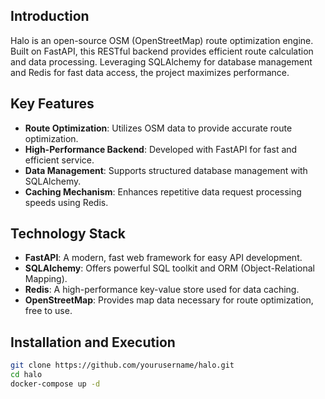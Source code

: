 ## Introduction

Halo is an open-source OSM (OpenStreetMap) route optimization engine. Built on FastAPI, this RESTful backend provides efficient route calculation and data processing. Leveraging SQLAlchemy for database management and Redis for fast data access, the project maximizes performance.

## Key Features

- **Route Optimization**: Utilizes OSM data to provide accurate route optimization.
- **High-Performance Backend**: Developed with FastAPI for fast and efficient service.
- **Data Management**: Supports structured database management with SQLAlchemy.
- **Caching Mechanism**: Enhances repetitive data request processing speeds using Redis.

## Technology Stack

- **FastAPI**: A modern, fast web framework for easy API development.
- **SQLAlchemy**: Offers powerful SQL toolkit and ORM (Object-Relational Mapping).
- **Redis**: A high-performance key-value store used for data caching.
- **OpenStreetMap**: Provides map data necessary for route optimization, free to use.

## Installation and Execution

```bash
git clone https://github.com/yourusername/halo.git
cd halo
docker-compose up -d
```

